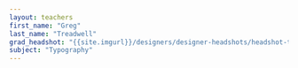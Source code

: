 ```yaml
---
layout: teachers
first_name: "Greg"
last_name: "Treadwell"
grad_headshot: "{{site.imgurl}}/designers/designer-headshots/headshot-treadwell-greg.jpg"
subject: "Typography"
---
```

